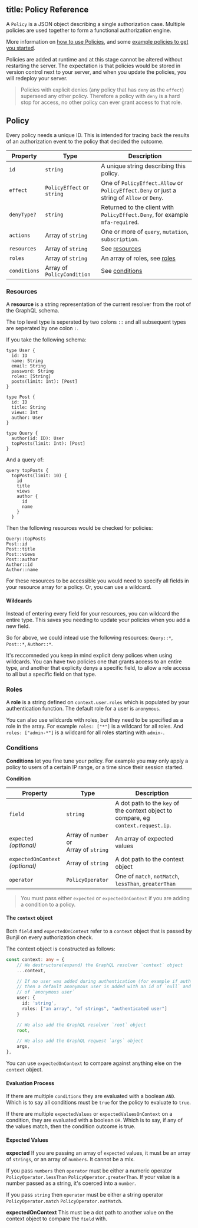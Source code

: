 title: Policy Reference
---

A `Policy` is a JSON object describing a single authorization case. Multiple policies are used together to form a functional authorization engine.

More information on [how to use Policies](#), and some [example policies to get you started](#).

Policies are added at runtime and at this stage cannot be altered without restarting the server. The expectation is that policies would be stored in version control next to your server, and when you update the policies, you will redeploy your server.

>Policies with explicit denies (any policy that has `deny` as the `effect`) superseed any other policy. Therefore a policy with `deny` is a hard stop for access, no other policy can ever grant access to that role.


## Policy

Every policy needs a unique ID. This is intended for tracing back the results of an authorization event to the policy that decided the outcome.

|Property|Type|Description|
|---|---|---|
|`id`|`string`|A unique string describing this policy.|
|`effect`|`PolicyEffect` or `string`|One of `PolicyEffect.Allow` or `PolicyEffect.Deny` or just a string of `Allow` or `Deny`.|
|`denyType?`|`string`| Returned to the client with `PolicyEffect.Deny`, for example `mfa-required`.|
|`actions`|Array of `string`|One or more of `query`, `mutation`, `subscription`.|
|`resources`|Array of `string`|See [resources](#Resources)|
|`roles`|Array of `string`|An array of roles, see [roles](#Roles)|
|`conditions`|Array of `PolicyCondition`|See [conditions](#Conditions)|

### Resources

A **resource** is a string representation of the current resolver from the root of the GraphQL schema.

The top level type is seperated by two colons `::` and all subsequent types are seperated by one
colon `:`.

If you take the following schema:

```gql
type User {
  id: ID
  name: String
  email: String
  password: String
  roles: [String]
  posts(limit: Int): [Post]
}

type Post {
  id: ID
  title: String
  views: Int
  author: User
}

type Query {
  author(id: ID): User
  topPosts(limit: Int): [Post]
}
```

And a query of:

```gql
query topPosts {
  topPosts(limit: 10) {
    id
    title
    views
    author {
      id
      name
    }
  }
```

Then the following resources would be checked for policies:

```
Query::topPosts
Post::id
Post::title
Post::views
Post::author
Author::id
Author::name
```

For these resources to be accessible you would need to specify all fields in your resource array for a policy. Or, you can use a wildcard.

#### Wildcards

Instead of entering every field for your resources, you can wildcard the entire type. This saves you needing to update your policies when you add a new field.

So for above, we could intead use the following resources: `Query::*`, `Post::*`, `Author::*`.

It's reccomneded you keep in mind explicit deny polices when using wildcards. You can have two policies one that grants access to an entire type, and another that explicity denys a specific field, to allow a role access to all but a specific field on that type.

### Roles

A **role** is a string defined on `context.user.roles` which is populated by your authentication function. The default role for a user is `anonymous`.

You can also use wildcards with roles, but they need to be specified as a role in the array. For example `roles: ["*"]` is a wildcard for all roles. And `roles: ["admin-*"]` is a wildcard for all roles starting with `admin-`.

### Conditions

**Conditions** let you fine tune your policy. For example you may only apply a policy to users of a certain IP range, or a time since their session started.

**Condition**

|Property|Type|Description|
|---|---|---|
|`field`|`string`|A dot path to the `key` of the context object to compare, eg `context.request.ip`.|
|`expected`<br> _(optional)_|Array of `number` or <br> Array of `string`|An array of expected values |
|`expectedOnContext`<br> _(optional)_|Array of `string`| A dot path to the context object|
|`operator`|`PolicyOperator`| One of `match`, `notMatch`, `lessThan`, `greaterThan`|

> You must pass either `expected` or `expectedOnContext` if you are adding a condition to a policy.

#### The `context` object

Both `field` and `expectedOnContext` refer to a `context` object that is passed by Bunjil on every authorization check.

The context object is constructed as follows:

```typescript
const context: any = {
    // We destructure(expand) the GraphQL resolver `context` object
    ...context,

    // If no user was added during authentication (for example if auth failed)
    // then a default anonymous user is added with an id of `null` and a role
    // of `anonymous user`
    user: {
      id: 'string',
      roles: ["an array", "of strings", "authenticated user"]
    }

    // We also add the GraphQL resolver `root` object
    root,

    // We also add the GraphQL request `args` object
    args,
},
```

You can use `expectedOnContext` to compare against anything else on the `context` object.


#### Evaluation Process

If there are multiple `conditions` they are evaluated with a boolean `AND`. Which is to say all conditions must be `true` for the policy to evaluate to `true`.

If there are multiple `expectedValues` or `expectedValuesOnContext` on a condition, they are evaluated with a boolean `OR`. Which is to say, if any of the values match, then the condition outcome is true.

#### Expected Values

**expected**
If you are passing an array of `expected` values, it must be an array of `strings`, or an array of `numbers`. It cannot be a mix.

If you pass `numbers` then `operator` must be either a numeric operator `PolicyOperator.lessThan` `PolicyOperator.greaterThan`. If your value is a number passed as a string, it's coerced into a `number`.

If you pass `string` then `operator` must be either a string operator `PolicyOperator.match` `PolicyOperator.notMatch`.

**expectedOnContext**
This must be a dot path to another value on the context object to compare the `field` with.
